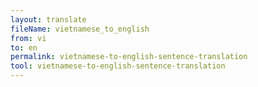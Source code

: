 ```yaml
---
layout: translate
fileName: vietnamese_to_english
from: vi
to: en
permalink: vietnamese-to-english-sentence-translation
tool: vietnamese-to-english-sentence-translation
---
```

